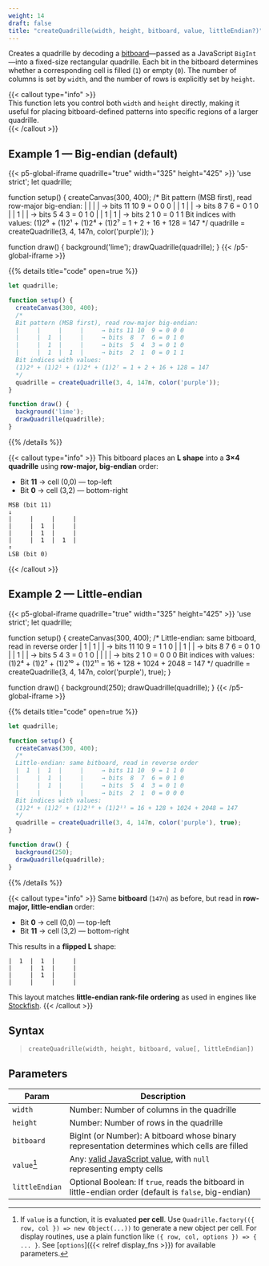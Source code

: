 ```yaml
---
weight: 14
draft: false
title: "createQuadrille(width, height, bitboard, value, littleEndian?)"
---
```


Creates a quadrille by decoding a [bitboard](https://en.wikipedia.org/wiki/Bitboard)—passed as a JavaScript `BigInt`—into a fixed-size rectangular quadrille. Each bit in the bitboard determines whether a corresponding cell is filled (`1`) or empty (`0`). The number of columns is set by `width`, and the number of rows is explicitly set by `height`.

{{< callout type="info" >}}  
This function lets you control both `width` and `height` directly, making it useful for placing bitboard-defined patterns into specific regions of a larger quadrille.  
{{< /callout >}}

## Example 1 — Big-endian (default)

{{< p5-global-iframe quadrille="true" width="325" height="425" >}}
'use strict';
let quadrille;

function setup() {
  createCanvas(300, 400);
  /*
  Bit pattern (MSB first), read row-major big-endian:
  |     |     |     |     → bits 11 10  9 = 0 0 0
  |     |  1  |     |     → bits  8  7  6 = 0 1 0
  |     |  1  |     |     → bits  5  4  3 = 0 1 0
  |     |  1  |  1  |     → bits  2  1  0 = 0 1 1
  Bit indices with values:
  (1)2⁰ + (1)2¹ + (1)2⁴ + (1)2⁷ = 1 + 2 + 16 + 128 = 147
  */
  quadrille = createQuadrille(3, 4, 147n, color('purple'));
}

function draw() {
  background('lime');
  drawQuadrille(quadrille);
}
{{< /p5-global-iframe >}}

{{% details title="code" open=true %}}
```js
let quadrille;

function setup() {
  createCanvas(300, 400);
  /*
  Bit pattern (MSB first), read row-major big-endian:
  |     |     |     |     → bits 11 10  9 = 0 0 0
  |     |  1  |     |     → bits  8  7  6 = 0 1 0
  |     |  1  |     |     → bits  5  4  3 = 0 1 0
  |     |  1  |  1  |     → bits  2  1  0 = 0 1 1
  Bit indices with values:
  (1)2⁰ + (1)2¹ + (1)2⁴ + (1)2⁷ = 1 + 2 + 16 + 128 = 147
  */
  quadrille = createQuadrille(3, 4, 147n, color('purple'));
}

function draw() {
  background('lime');
  drawQuadrille(quadrille);
}
```
{{% /details %}}

{{< callout type="info" >}}
This bitboard places an **L shape** into a **3×4 quadrille** using **row-major, big-endian** order:

* Bit **11** → cell (0,0) — top-left
* Bit **0**  → cell (3,2) — bottom-right

```
MSB (bit 11)
↓
|     |     |     |
|     |  1  |     |
|     |  1  |     |
|     |  1  |  1  |
↑
LSB (bit 0)
```
{{< /callout >}}

## Example 2 — Little-endian

{{< p5-global-iframe quadrille="true" width="325" height="425" >}}
'use strict';
let quadrille;

function setup() {
  createCanvas(300, 400);
  /*
  Little-endian: same bitboard, read in reverse order
  |  1  |  1  |     |     → bits 11 10  9 = 1 1 0
  |     |  1  |     |     → bits  8  7  6 = 0 1 0
  |     |  1  |     |     → bits  5  4  3 = 0 1 0
  |     |     |     |     → bits  2  1  0 = 0 0 0
  Bit indices with values:
  (1)2⁴ + (1)2⁷ + (1)2¹⁰ + (1)2¹¹ = 16 + 128 + 1024 + 2048 = 147
  */
  quadrille = createQuadrille(3, 4, 147n, color('purple'), true);
}

function draw() {
  background(250);
  drawQuadrille(quadrille);
}
{{< /p5-global-iframe >}}

{{% details title="code" open=true %}}

```js
let quadrille;

function setup() {
  createCanvas(300, 400);
  /*
  Little-endian: same bitboard, read in reverse order
  |  1  |  1  |     |     → bits 11 10  9 = 1 1 0
  |     |  1  |     |     → bits  8  7  6 = 0 1 0
  |     |  1  |     |     → bits  5  4  3 = 0 1 0
  |     |     |     |     → bits  2  1  0 = 0 0 0
  Bit indices with values:
  (1)2⁴ + (1)2⁷ + (1)2¹⁰ + (1)2¹¹ = 16 + 128 + 1024 + 2048 = 147
  */
  quadrille = createQuadrille(3, 4, 147n, color('purple'), true);
}

function draw() {
  background(250);
  drawQuadrille(quadrille);
}
```
{{% /details %}}

{{< callout type="info" >}}
Same **bitboard** (`147n`) as before, but read in **row-major, little-endian** order:

* Bit **0**  → cell (0,0) — top-left
* Bit **11** → cell (3,2) — bottom-right

This results in a **flipped L** shape:

```
|  1  |  1  |     |
|     |  1  |     |
|     |  1  |     |
|     |     |     |
```

This layout matches **little-endian rank-file ordering** as used in engines like [Stockfish](https://github.com/official-stockfish/Stockfish).
{{< /callout >}}

## Syntax

> `createQuadrille(width, height, bitboard, value[, littleEndian])`

## Parameters

| Param          | Description                                                                                                        |
| -------------- | ------------------------------------------------------------------------------------------------------------------ |
| `width`        | Number: Number of columns in the quadrille                                                                         |
| `height`       | Number: Number of rows in the quadrille                                                                            |
| `bitboard`     | BigInt (or Number): A bitboard whose binary representation determines which cells are filled                       |
| `value`[^1]    | Any: [valid JavaScript value](https://www.w3schools.com/js/js_datatypes.asp), with `null` representing empty cells |
| `littleEndian` | Optional Boolean: If `true`, reads the bitboard in little-endian order (default is `false`, big-endian)            |

[^1]: If `value` is a function, it is evaluated **per cell**. Use `Quadrille.factory(({ row, col }) => new Object(...))` to generate a new object per cell. For display routines, use a plain function like `({ row, col, options }) => { ... }`. See [`options`]({{< relref display_fns >}}) for available parameters.